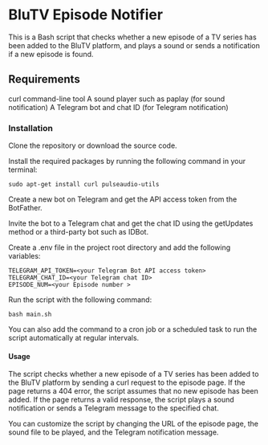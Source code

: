 # BluTV Episode Notifier

This is a Bash script that checks whether a new episode of a TV series has been added to the BluTV platform, and plays a sound or sends a notification if a new episode is found.
## Requirements

curl command-line tool
A sound player such as paplay (for sound notification)
A Telegram bot and chat ID (for Telegram notification)

### Installation

Clone the repository or download the source code.

Install the required packages by running the following command in your terminal:

    sudo apt-get install curl pulseaudio-utils

    


Create a new bot on Telegram and get the API access token from the BotFather.

Invite the bot to a Telegram chat and get the chat ID using the getUpdates method or a third-party bot such as IDBot.

Create a .env file in the project root directory and add the following variables:


    TELEGRAM_API_TOKEN=<your Telegram Bot API access token>
    TELEGRAM_CHAT_ID=<your Telegram chat ID>
    EPISODE_NUM=<your Episode number >

Run the script with the following command:

    bash main.sh

You can also add the command to a cron job or a scheduled task to run the script automatically at regular intervals.

#### Usage

The script checks whether a new episode of a TV series has been added to the BluTV platform by sending a curl request to the episode page. If the page returns a 404 error, the script assumes that no new episode has been added. If the page returns a valid response, the script plays a sound notification or sends a Telegram message to the specified chat.

You can customize the script by changing the URL of the episode page, the sound file to be played, and the Telegram notification message.
